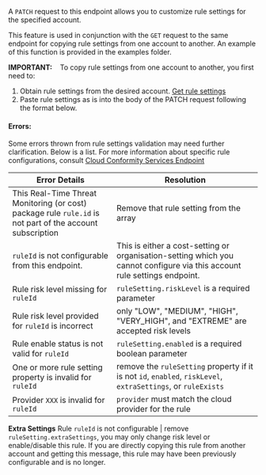 A `PATCH` request to this endpoint allows you to customize rule settings for the specified account.

This feature is used in conjunction with the `GET` request to the same endpoint for copying rule settings from one account to another. An example of this function is provided in the examples folder.

**IMPORTANT:**
&nbsp;&nbsp;&nbsp;To copy rule settings from one account to another, you first need to:

1. Obtain rule settings from the desired account. [Get rule settings](#tag/Accounts/paths/~1accounts~1{id}~1settings~1rules/get)
1. Paste rule settings as is into the body of the PATCH request following the format below.

#### Errors:

Some errors thrown from rule settings validation may need further clarification. Below is a list.
For more information about specific rule configurations, consult [Cloud Conformity Services Endpoint](https://us-west-2.cloudconformity.com/v1/services)

| Error Details                                                                                             | Resolution                                                                                                                |
| --------------------------------------------------------------------------------------------------------- | ------------------------------------------------------------------------------------------------------------------------- |
| This Real-Time Threat Monitoring (or cost) package rule `rule.id` is not part of the account subscription | Remove that rule setting from the array                                                                                   |
| `ruleId` is not configurable from this endpoint.                                                          | This is either a cost-setting or organisation-setting which you cannot configure via this account rule settings endpoint. |
| Rule risk level missing for `ruleId`                                                                      | `ruleSetting.riskLevel` is a required parameter                                                                           |
| Rule risk level provided for `ruleId` is incorrect                                                        | only "LOW", "MEDIUM", "HIGH", "VERY_HIGH", and "EXTREME" are accepted risk levels                                         |
| Rule enable status is not valid for `ruleId`                                                              | `ruleSetting.enabled` is a required boolean parameter                                                                     |
| One or more rule setting property is invalid for `ruleId`                                                 | remove the `ruleSetting` property if it is not `id`, `enabled`, `riskLevel`, `extraSettings`, or `ruleExists`             |
| Provider `XXX` is invalid for `ruleId`                                                                    | `provider` must match the cloud provider for the rule                                                                     |

**Extra Settings**
Rule `ruleId` is not configurable | remove `ruleSetting.extraSettings`, you may only change risk level or enable/disable this rule. If you are directly copying this rule from another account and getting this message, this rule may have been previously configurable and is no longer.
